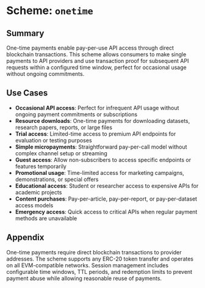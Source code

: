 # Scheme: `onetime`

## Summary

One-time payments enable pay-per-use API access through direct blockchain transactions. This scheme allows consumers to make single payments to API providers and use transaction proof for subsequent API requests within a configured time window, perfect for occasional usage without ongoing commitments.

## Use Cases

- **Occasional API access**: Perfect for infrequent API usage without ongoing payment commitments or subscriptions
- **Resource downloads**: One-time payments for downloading datasets, research papers, reports, or large files
- **Trial access**: Limited-time access to premium API endpoints for evaluation or testing purposes
- **Simple micropayments**: Straightforward pay-per-call model without complex channel setup or streaming
- **Guest access**: Allow non-subscribers to access specific endpoints or features temporarily
- **Promotional usage**: Time-limited access for marketing campaigns, demonstrations, or special offers
- **Educational access**: Student or researcher access to expensive APIs for academic projects
- **Content purchases**: Pay-per-article, pay-per-report, or pay-per-dataset access models
- **Emergency access**: Quick access to critical APIs when regular payment methods are unavailable

## Appendix

One-time payments require direct blockchain transactions to provider addresses. The scheme supports any ERC-20 token transfer and operates on all EVM-compatible networks. Session management includes configurable time windows, TTL periods, and redemption limits to prevent payment abuse while allowing reasonable reuse of payments.
